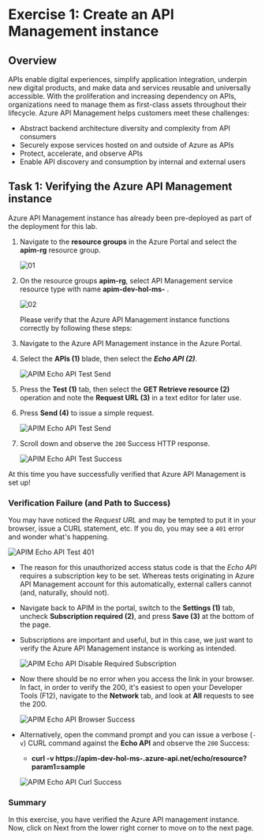 # Exercise 1: Create an API Management instance
## Overview
APIs enable digital experiences, simplify application integration, underpin new digital products, and make data and services reusable and universally accessible. With the proliferation and increasing dependency on APIs, organizations need to manage them as first-class assets throughout their lifecycle.
Azure API Management helps customers meet these challenges:

- Abstract backend architecture diversity and complexity from API consumers
- Securely expose services hosted on and outside of Azure as APIs
- Protect, accelerate, and observe APIs
- Enable API discovery and consumption by internal and external users

## Task 1: Verifying the Azure API Management instance
Azure API Management instance has already been pre-deployed as part of the deployment for this lab.

1) Navigate to the **resource groups** in the Azure Portal and select the **apim-rg** resource group.

   ![01](media/P2-T1-S1.1.png)

2) On the resource groups **apim-rg**, select API Management service resource type with name **apim-dev-hol-ms-<inject key="Deployment ID" enableCopy="false" />** . 
   
   ![02](media/02.png)
   
   Please verify that the Azure API Management instance functions correctly by following these steps:

1) Navigate to the Azure API Management instance in the Azure Portal.  
2) Select the **APIs (1)** blade, then select the ***Echo API (2)***.

     ![APIM Echo API Test Send](media/P2-T1-S2.1.png)

4) Press the **Test (1)** tab, then select the **GET Retrieve resource (2)** operation and note the **Request URL (3)** in a text editor for later use.  
5) Press **Send (4)** to issue a simple request.  

     ![APIM Echo API Test Send](media/03.png)

6) Scroll down and observe the `200` Success HTTP response.  

     ![APIM Echo API Test Success](media/04.png)

At this time you have successfully verified that Azure API Management is set up!

### Verification Failure (and Path to Success)

You may have noticed the *Request URL* and may be tempted to put it in your browser, issue a CURL statement, etc. If you do, you may see a `401` error and wonder what's happening.

   ![APIM Echo API Test 401](media/05.png)

- The reason for this unauthorized access status code is that the *Echo API* requires a subscription key to be set. Whereas tests originating in Azure API Management account for this automatically, external callers cannot (and, naturally, should not).

- Navigate back to APIM in the portal, switch to the **Settings (1)** tab, uncheck **Subscription required (2)**, and press **Save (3)** at the bottom of the page.

- Subscriptions are important and useful, but in this case, we just want to verify the Azure API Management instance is working as intended.

   ![APIM Echo API Disable Required Subscription](media/06.png)

- Now there should be no error when you access the link in your browser. In fact, in order to verify the 200, it's easiest to open your Developer Tools (F12), navigate to the **Network** tab, and look at **All** requests to see the 200.

   ![APIM Echo API Browser Success](media/07.png)

- Alternatively, open the command prompt and you can issue a verbose (`-v`) CURL command against the **Echo API** and observe the `200` Success:

   - **curl -v https://apim-dev-hol-ms-<inject key="Deployment ID" enableCopy="false" />.azure-api.net/echo/resource?param1=sample**

   ![APIM Echo API Curl Success](../../assets/images/apim-echo-api-test-6.png)

### Summary
In this exercise, you have verified the Azure API management instance. Now, click on Next from the lower right corner to move on to the next page.
